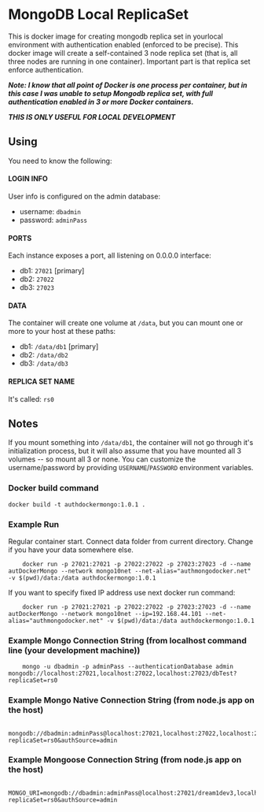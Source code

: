 # MongoDB Local ReplicaSet

This is docker image for creating mongodb replica set in yourlocal environment with authentication enabled (enforced to be precise). 
This docker image will create a self-contained 3 node replica set (that is, all three nodes are running in one container).
Important part is that replica set enforce authentication.

***Note: I know that all point of Docker is one process per container, but in this case I was unable to setup Mongodb replica set, with full authentication enabled in 3 or more Docker containers.***


***THIS IS ONLY USEFUL FOR LOCAL DEVELOPMENT***

## Using

You need to know the following:

#### LOGIN INFO

User info is configured on the admin database:

  - username: `dbadmin`
  - password: `adminPass`

#### PORTS
Each instance exposes a port, all listening on 0.0.0.0 interface:

  - db1: `27021` [primary]
  - db2: `27022`
  - db3: `27023`

#### DATA
The container will create one volume at `/data`, but you can mount one or more to your host at these paths:

  - db1: `/data/db1` [primary]
  - db2: `/data/db2`
  - db3: `/data/db3`

#### REPLICA SET NAME
It's called: `rs0`

## Notes

If you mount something into `/data/db1`, the container will not go through it's initialization process, but it will also assume that you have mounted all 3 volumes -- so mount all 3 or none.
You can customize the username/password by providing `USERNAME`/`PASSWORD` environment variables.

### Docker build command
```
docker build -t authdockermongo:1.0.1 .
```

### Example Run
Regular container start. Connect data folder from current directory. Change if you have your data somewhere else.
```
    docker run -p 27021:27021 -p 27022:27022 -p 27023:27023 -d --name autDockerMongo --network mongo10net --net-alias="authmongodocker.net" -v $(pwd)/data:/data authdockermongo:1.0.1
```

If you want to specify fixed IP address use next docker run command:
```
    docker run -p 27021:27021 -p 27022:27022 -p 27023:27023 -d --name autDockerMongo --network mongo10net --ip=192.168.44.101 --net-alias="authmongodocker.net" -v $(pwd)/data:/data authdockermongo:1.0.1
```

### Example Mongo Connection String (from localhost command line (your development machine))
```
    mongo -u dbadmin -p adminPass --authenticationDatabase admin mongodb://localhost:27021,localhost:27022,localhost:27023/dbTest?replicaSet=rs0
```
### Example Mongo Native Connection String (from node.js app on the host)
```
    mongodb://dbadmin:adminPass@localhost:27021,localhost:27022,localhost:27023/dream1dev3?replicaSet=rs0&authSource=admin
```
### Example Mongoose Connection String (from node.js app on the host)
```
    MONGO_URI=mongodb://dbadmin:adminPass@localhost:27021/dream1dev3,localhost:27022/dream1dev3,localhost:27023/dream1dev3?replicaSet=rs0&authSource=admin
```